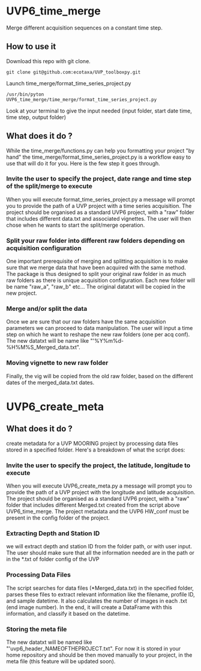 # UVP6_time_merge
Merge different acquisition sequences on a constant time step.

## How to use it

Download this repo with git clone.
```
git clone git@github.com:ecotaxa/UVP_toolboxpy.git
```
Launch time_merge/format_time_series_project.py
```
/usr/bin/pyton UVP6_time_merge/time_merge/format_time_series_project.py
```
Look at your terminal to give the input needed (input folder, start date time, time step, output folder)

## What does it do ?

While the time_merge/functions.py can help you formatting your project "by hand" the time_merge/format_time_series_project.py is a workflow easy to use that will do it for you. Here is the few step it goes through.

### Invite the user to specify the project, date range and time step of the split/merge to execute

When you will execute format_time_series_project.py a message will prompt you to provide the path of a UVP project with a time series acquisition. The project should be organised as a standard UVP6 project, with a "raw" folder that includes different data.txt and associated vignettes. 
The user will then chose when he wants to start the split/merge operation.

### Split your raw folder into different raw folders depending on acquisition configuration

One important prerequisite of merging and splitting acquisition is to make sure that we merge data that have been acquired with the same method. The package is thus designed to split your original raw folder in as much raw folders as there is unique acquisition configuration. Each new folder will be name "raw_a", "raw_b" etc... 
The original datatxt will be copied in the new project. 

### Merge and/or split the data

Once we are sure that our raw folders have the same acquisition parameters we can proceed to data manipulation. The user will input a time step on which he want to reshape the new raw folders (one per acq conf). The new datatxt will be name like "'%Y%m%d-%H%M%S_Merged_data.txt". 

### Moving vignette to new raw folder

Finally, the vig will be copied from the old raw folder, based on the different dates of the merged_data.txt dates.


# UVP6_create_meta
## What does it do ?
create metadata for a UVP MOORING project by processing data files stored in a specified folder. Here's a breakdown of what the script does:

### Invite the user to specify the project, the latitude, longitude to execute

When you will execute UVP6_create_meta.py a message will prompt you to provide the path of a UVP project with the longitude and latitude acquisition. The project should be organised as a standard UVP6 project, with a "raw" folder that includes different Merged.txt created from the script above UVP6_time_merge. The project metadata and the UVP6 HW_conf must be present in the config folder of the project.

### Extracting Depth and Station ID
we will extract depth and station ID from the folder path, or with user input. The user should make sure that all the information needed are in the path or in the *.txt of folder config of the UVP

### Processing Data Files
The script searches for data files (*Merged_data.txt) in the specified folder, parses these files to extract relevant information like the filename, profile ID, and sample datetime. It also calculates the number of images in each .txt (end image number). In the end, it will create a DataFrame with this information, and classify it based on the datetime. 

### Storing the meta file 
The new datatxt will be named like "'uvp6_header_NAMEOFTHEPROJECT.txt". For now it is stored in your home repository and should be then moved manually to your project, in the meta file (this feature will be updated soon). 



